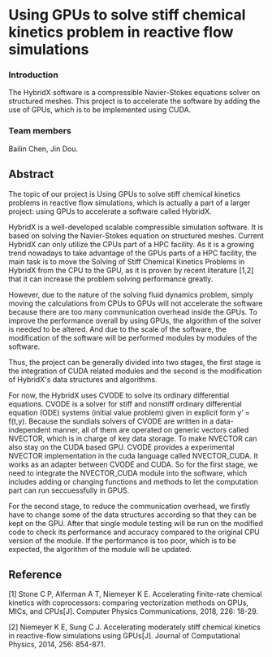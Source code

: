 # Using GPUs to solve stiff chemical kinetics problem in reactive flow simulations

### Introduction
The HybridX software is a compressible Navier-Stokes equations solver on structured meshes. This project is to accelerate the software by adding the use of GPUs, which is to be implemented using CUDA.

### Team members 
Bailin Chen, Jin Dou.

## Abstract

The topic of our project is Using GPUs to solve stiff chemical kinetics problems in reactive flow simulations, which is actually a part of a larger project: using GPUs to accelerate a software called HybridX. 

HybridX is a well-developed scalable compressible simulation software. It is based on solving the Navier-Stokes equation on structured meshes. Current HybridX can only utilize the CPUs part of a HPC facility. As it is a growing trend nowadays to take advantage of the GPUs parts of a HPC facility, the main task is to move the Solving of Stiff Chemical Kinetics Problems in HybridX from the CPU to the GPU, as it is proven by recent literature [1,2] that it can increase the problem solving performance greatly. 

However, due to the nature of the solving fluid dynamics problem, simply moving the calculations from CPUs to GPUs will not accelerate the software because there are too many communication overhead inside the GPUs. To improve the performance overall by using GPUs, the algorithm of the solver is needed to be altered. And due to the scale of the software, the modification of the software will be performed modules by modules of the software. 

Thus, the project can be generally divided into two stages, the first stage is the integration of CUDA related modules and the second is the modification of HybridX's data structures and algorithms.

For now, the HybridX uses CVODE to solve its ordinary differential equations. CVODE is a solver for stiff and nonstiff ordinary differential equation (ODE) systems (initial value problem) given in explicit form y’ = f(t,y). Because the sundials solvers of CVODE are written in a data-independent manner, all of them are operated on generic vectors called NVECTOR, which is in charge of key data storage. To make NVECTOR can also stay on the CUDA based GPU. CVODE provides a experimental NVECTOR implementation in the cuda language called NVECTOR_CUDA. It works as an adapter between CVODE and CUDA. So for the first stage, we need to integrate the NVECTOR_CUDA module into the software, which includes adding or changing functions and methods to let the computation part can run seccuessfully in GPUS.

For the second stage, to reduce the communication overhead, we firstly have to change some of the data structures according so that they can be kept on the GPU. After that single module testing will be run on the modified code to check its performance and accuracy compared to the original CPU version of the module. If the performance is too poor, which is to be expected, the algorithm of the module will be updated. 

## Reference

[1] Stone C P, Alferman A T, Niemeyer K E. Accelerating finite-rate chemical kinetics with coprocessors: comparing vectorization methods on GPUs, MICs, and CPUs[J]. Computer Physics Communications, 2018, 226: 18-29.

[2] Niemeyer K E, Sung C J. Accelerating moderately stiff chemical kinetics in reactive-flow simulations using GPUs[J]. Journal of Computational Physics, 2014, 256: 854-871.
